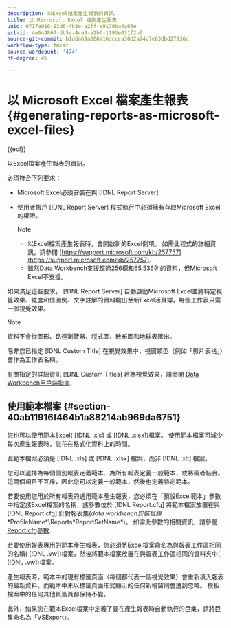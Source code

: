 ```yaml
---
description: 以Excel檔案產生報表的資訊。
title: 以 Microsoft Excel 檔案產生報表
uuid: 0717a916-93d6-4b8e-a2ff-e9179ba4a66e
exl-id: 4e644867-db5e-4ca9-a2bf-1193e031f2bf
source-git-commit: b1dda69a606a16dccca30d2a74c7e63dbd27936c
workflow-type: tm+mt
source-wordcount: '474'
ht-degree: 4%

---
```


# 以 Microsoft Excel 檔案產生報表{#generating-reports-as-microsoft-excel-files}

{{eol}}

以Excel檔案產生報表的資訊。

必須符合下列要求：

* Microsoft Excel必須安裝在與 [!DNL Report Server].
* 使用者帳戶 [!DNL Report Server] 程式執行中必須擁有存取Microsoft Excel的權限。

   >[!NOTE]
   >
   >
   >
   >
   >    * 以Excel檔案產生報表時，會開啟新的Excel例項。 如需此程式的詳細資訊，請參閱 [https://support.microsoft.com/kb/257757](https://support.microsoft.com/kb/257757).
   >    * 雖然Data Workbench支援超過256欄和65,536列的資料，但Microsoft Excel不支援。


如果滿足這些要求， [!DNL Report Server] 自動啟動Microsoft Excel並將特定視覺效果、維度和值圖例、文字註解的資料輸出至新Excel活頁簿，每個工作表只需一個視覺效果。

>[!NOTE]
>
>資料不會從圖形、路徑瀏覽器、程式圖、散布圖和地球表匯出。

除非您已指定 [!DNL Custom Title] 在視覺效果中，視窗類型（例如「影片表格」）會作為工作表名稱。

有關指定的詳細資訊 [!DNL Custom Titles] 若為視覺效果，請參閱 [Data Workbench用戶端指南](https://experienceleague.adobe.com/docs/data-workbench/using/client/t-open-ins.html).

## 使用範本檔案 {#section-40ab11916f464b1a88214ab969da6751}

您也可以使用範本Excel( [!DNL .xls] 或 [!DNL .xlsx])檔案。 使用範本檔案可減少每次產生報表時，您花在格式化資料上的時間。

此範本檔案必須是 [!DNL .xls] 或 [!DNL .xlsx] 檔案，而非 [!DNL .xlt] 檔案。

您可以選擇為每個個別報表定義範本、為所有報表定義一般範本，或將兩者結合。 這兩個項目不互斥，因此您可以定義一般範本，然後也定義特定範本。

若要使用您用於所有報表的通用範本產生報表，您必須在「預設Excel範本」參數中指定該Excel檔案的名稱，該參數位於 [!DNL Report.cfg] 將範本檔案放置在與 [!DNL Report.cfg] 針對報表集(*data workbench安裝目錄*\*ProfileName*\Reports\*ReportSetName*)。 如需此參數的相關資訊，請參閱 [Report.cfg參數](../../../../../home/c-rpt-oview/c-rpt-param-ref/c-rpt-param.md#concept-838e59d72d3f4cb29ee15f5c7eb0ceff).

若要使用報表專用的範本產生報表，您必須將Excel檔案命名為與報表工作區相同的名稱( [!DNL .vw])檔案，然後將範本檔案放置在與報表工作區相同的資料夾中( [!DNL .vw])檔案。

產生報表時，範本中的現有標籤頁面（每個都代表一個視覺效果）會重新填入報表的最新資料，而範本中未以標籤頁面形式顯示的任何新視窗則會遭到忽略。 模板檔案中的任何其他頁簽頁都保持不變。

此外，如果您在範本Excel檔案中定義了要在產生報表時自動執行的巨集，請將巨集命名為「VSExport」。

